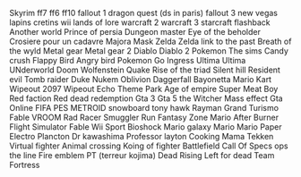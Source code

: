 Skyrim
ff7
ff6 
ff10
fallout 1
dragon quest (ds in paris)
fallout 3 new vegas
lapins cretins wii 
lands of lore
warcraft 2
warcraft 3
starcraft
flashback 
Another world
Prince of persia
Dungeon master
Eye of the beholder
Crosiere pour un cadavre
Majora Mask
Zelda
Zelda link to the past
Breath of the wyld
Metal gear 
Metal gear 2
Diablo 
Diablo 2
Pokemon
The sims 
Candy crush 
Flappy Bird
Angry bird
Pokemon Go
Ingress
Ultima 
Ultima UNderworld
Doom 
Wolfenstein
Quake
Rise of the triad
Silent hill
Resident evil 
Tomb raider
Duke Nukem
Oblivion
Daggerfall
Bayonetta
Mario Kart
Wipeout 2097
Wipeout
Echo 
Theme Park 
Age of empire
Super Meat Boy
Red faction
Red dead redemption
Gta 3
Gta 5
the Witcher
Mass effect
Gta Online
FIFA
PES
METROID
snowboard
tony hawk
Rayman
Grand Turismo
Fable
VROOM
Rad Racer
Smuggler Run
Fantasy Zone
Mario
After Burner
Flight Simulator
Fable
Wii Sport
Bioshock
Mario galaxy
Mario 
Mario Paper
Electro Plancton
Dr kawashima
Professor layton
Cooking Mama
Tekken 
Virtual fighter
Animal crossing
Koing of fighter
Battlefield
Call Of 
Specs ops the line
Fire emblem
PT (terreur kojima)
Dead Rising
Left for dead
Team Fortress

